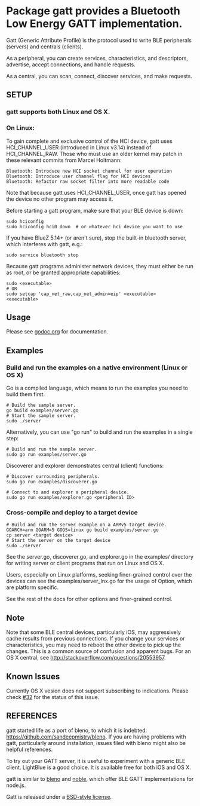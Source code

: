 # Package gatt provides a Bluetooth Low Energy GATT implementation.

Gatt (Generic Attribute Profile) is the protocol used to write BLE peripherals (servers) and centrals (clients).

As a peripheral, you can create services, characteristics, and descriptors,
advertise, accept connections, and handle requests.

As a central, you can scan, connect, discover services, and make requests.

## SETUP

### gatt supports both Linux and OS X.

### On Linux:
To gain complete and exclusive control of the HCI device, gatt uses
HCI_CHANNEL_USER (introduced in Linux v3.14) instead of HCI_CHANNEL_RAW.
Those who must use an older kernel may patch in these relevant commits
from Marcel Holtmann:

    Bluetooth: Introduce new HCI socket channel for user operation
    Bluetooth: Introduce user channel flag for HCI devices
    Bluetooth: Refactor raw socket filter into more readable code

Note that because gatt uses HCI_CHANNEL_USER, once gatt has opened the
device no other program may access it.

Before starting a gatt program, make sure that your BLE device is down:

    sudo hciconfig
    sudo hciconfig hci0 down  # or whatever hci device you want to use

If you have BlueZ 5.14+ (or aren't sure), stop the built-in
bluetooth server, which interferes with gatt, e.g.:

    sudo service bluetooth stop

Because gatt programs administer network devices, they must
either be run as root, or be granted appropriate capabilities:

    sudo <executable>
    # OR
    sudo setcap 'cap_net_raw,cap_net_admin=eip' <executable>
    <executable>

## Usage
Please see [godoc.org](http://godoc.org/github.com/ans-net/gatt) for documentation.

## Examples

### Build and run the examples on a native environment (Linux or OS X)

Go is a compiled language, which means to run the examples you need to build them first.

    # Build the sample server.
    go build examples/server.go
    # Start the sample server.
    sudo ./server

Alternatively, you can use "go run" to build and run the examples in a single step:

    # Build and run the sample server.
    sudo go run examples/server.go

Discoverer and explorer demonstrates central (client) functions:

    # Discover surrounding peripherals.
    sudo go run examples/discoverer.go

    # Connect to and explorer a peripheral device.
    sudo go run examples/explorer.go <peripheral ID>

### Cross-compile and deploy to a target device

    # Build and run the server example on a ARMv5 target device.
    GOARCH=arm GOARM=5 GOOS=linux go build examples/server.go
    cp server <target device>
    # Start the server on the target device
    sudo ./server

See the server.go, discoverer.go, and explorer.go in the examples/
directory for writing server or client programs that run on Linux
and OS X.

Users, especially on Linux platforms, seeking finer-grained control
over the devices can see the examples/server_lnx.go for the usage
of Option, which are platform specific.

See the rest of the docs for other options and finer-grained control.

## Note
Note that some BLE central devices, particularly iOS, may aggressively
cache results from previous connections. If you change your services or
characteristics, you may need to reboot the other device to pick up the
changes. This is a common source of confusion and apparent bugs. For an
OS X central, see http://stackoverflow.com/questions/20553957.

## Known Issues

Currently OS X vesion  does not support subscribing to indications. 
Please check [#32](https://github.com/ans-net/gatt/issues/32) for the status of this issue.

## REFERENCES

gatt started life as a port of bleno, to which it is indebted:
https://github.com/sandeepmistry/bleno. If you are having
problems with gatt, particularly around installation, issues
filed with bleno might also be helpful references.

To try out your GATT server, it is useful to experiment with a
generic BLE client. LightBlue is a good choice. It is available
free for both iOS and OS X.

gatt is similar to [bleno](https://github.com/sandeepmistry/bleno) and [noble](https://github.com/sandeepmistry/noble), which offer BLE GATT implementations for node.js.

Gatt is released under a [BSD-style license](./LICENSE.md).
